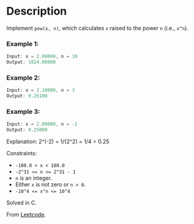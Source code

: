 # Description

Implement `pow(x, n)`, which calculates `x` raised to the power `n` (i.e., `x^n`).

### Example 1:
```C
Input: x = 2.00000, n = 10
Output: 1024.00000
```

### Example 2:
```C
Input: x = 2.10000, n = 3
Output: 9.26100
```

### Example 3:
```C
Input: x = 2.00000, n = -2
Output: 0.25000
```

Explanation: 2^(-2) = 1/(2^2) = 1/4 = 0.25


Constraints:

* `-100.0 < x < 100.0`
* `-2^31 <= n <= 2^31 - 1`
* `n` is an integer.
* Either `x` is not zero or `n > 0`.
* `-10^4 <= x^n <= 10^4`

Solved in C.

From [Leetcode](https://leetcode.com/problems/powx-n/).

